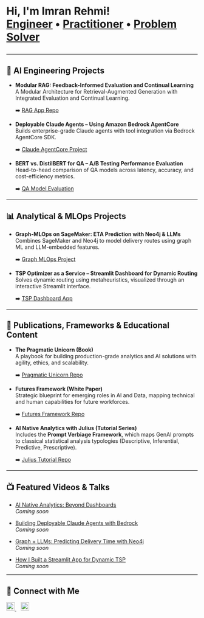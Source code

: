 <h1>Hi, I'm Imran Rehmi! <br/>
<a href="https://github.com/r3hmi">Engineer</a> • 
<a href="https://www.linkedin.com/in/imranrehmi">Practitioner</a> • 
<a href="https://www.linkedin.com/in/imranrehmi">Problem Solver</a>  

---

## 🧠 AI Engineering Projects

- <b>Modular RAG: Feedback-Informed Evaluation and Continual Learning</b>  
  A Modular Architecture for Retrieval-Augmented Generation with Integrated Evaluation and Continual Learning.
  
  ➡️ [RAG App Repo](https://github.com/r3hmi/mosaic-rag-app)

- <b>Deployable Claude Agents – Using Amazon Bedrock AgentCore</b>  
  Builds enterprise-grade Claude agents with tool integration via Bedrock AgentCore SDK.
  
  ➡️ [Claude AgentCore Project](https://github.com/r3hmi/claude-bedrock-agentcore)

- <b>BERT vs. DistilBERT for QA – A/B Testing Performance Evaluation</b>  
  Head-to-head comparison of QA models across latency, accuracy, and cost-efficiency metrics.  

  ➡️ [QA Model Evaluation](https://github.com/r3hmi/bert-distilbert-ab-testing)

---

## 📊 Analytical & MLOps Projects

- <b>Graph‑MLOps on SageMaker: ETA Prediction with Neo4j & LLMs</b>  
  Combines SageMaker and Neo4j to model delivery routes using graph ML and LLM-embedded features.  

  ➡️ [Graph MLOps Project](https://github.com/r3hmi/graph-mlops-neo4j-eta)

- <b>TSP Optimizer as a Service – Streamlit Dashboard for Dynamic Routing</b>  
  Solves dynamic routing using metaheuristics, visualized through an interactive Streamlit interface.  

  ➡️ [TSP Dashboard App](https://github.com/r3hmi/tsp-optimizer-streamlit)

---

## 📘 Publications, Frameworks & Educational Content

- <b>The Pragmatic Unicorn (Book)</b>  
  A playbook for building production-grade analytics and AI solutions with agility, ethics, and scalability.  

  ➡️ [Pragmatic Unicorn Repo](https://github.com/r3hmi/pragmatic-unicorn-book)

- <b>Futures Framework (White Paper)</b>  
  Strategic blueprint for emerging roles in AI and Data, mapping technical and human capabilities for future workforces.  

  ➡️ [Futures Framework Repo](https://github.com/r3hmi/futures-framework-whitepaper)

- <b>AI Native Analytics with Julius (Tutorial Series)</b>  
  Includes the **Prompt Verbiage Framework**, which maps GenAI prompts to classical statistical analysis typologies (Descriptive, Inferential, Predictive, Prescriptive).  

  ➡️ [Julius Tutorial Repo](https://github.com/r3hmi/ai-native-analytics-julius)
  
---

## 📺 Featured Videos & Talks

- [AI Native Analytics: Beyond Dashboards](https://www.youtube.com/@r3hmi)  
  _Coming soon_

- [Building Deployable Claude Agents with Bedrock](https://www.youtube.com/@r3hmi)  
  _Coming soon_

- [Graph + LLMs: Predicting Delivery Time with Neo4j](https://www.youtube.com/@r3hmi)  
  _Coming soon_

- [How I Built a Streamlit App for Dynamic TSP](https://www.youtube.com/@r3hmi)  
  _Coming soon_

---

## 🤝 Connect with Me

<p align="left">
  <a href="https://www.tiktok.com/@r3hmi" target="_blank">
    <img alt="Imran | TikTok" width="22px" src="https://cdn.jsdelivr.net/npm/simple-icons@v3/icons/tiktok.svg" />
  </a>
  &nbsp;&nbsp;
  <a href="https://www.linkedin.com/in/imranrehmi" target="_blank">
    <img alt="Imran | LinkedIn" width="22px" src="https://cdn.jsdelivr.net/npm/simple-icons@v3/icons/linkedin.svg" />
  </a>
</p>


